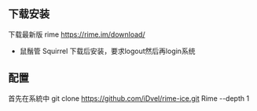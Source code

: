 ## 下载安装
下载最新版 rime https://rime.im/download/
 * 鼠鬚管 Squirrel
下载后安装，要求logout然后再login系统

## 配置

首先在系統中
git clone https://github.com/iDvel/rime-ice.git Rime --depth 1